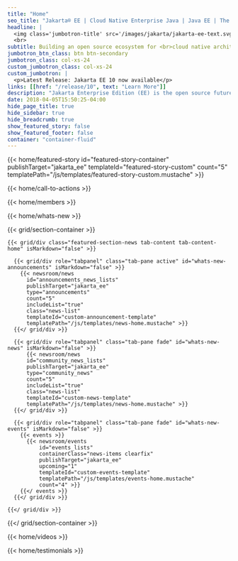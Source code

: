 ```yaml
---
title: "Home"
seo_title: "Jakarta® EE | Cloud Native Enterprise Java | Java EE | The Eclipse Foundation"
headline: |
  <img class='jumbotron-title' src='/images/jakarta/jakarta-ee-text.svg' alt='Jakarta EE'>
  <br>
subtitle: Building an open source ecosystem for <br>cloud native architectures with Enterprise Java
jumbotron_btn_class: btn btn-secondary 
jumbotron_class: col-xs-24 
custom_jumbotron_class: col-xs-24
custom_jumbotron: |
  <p>Latest Release: Jakarta EE 10 now available</p>
links: [[href: "/release/10", text: "Learn More"]]
description: "Jakarta Enterprise Edition (EE) is the open source future of cloud native enterprise Java. Protect your investments in Java EE and modernize your enterprise applications."
date: 2018-04-05T15:50:25-04:00
hide_page_title: true
hide_sidebar: true
hide_breadcrumb: true
show_featured_story: false
show_featured_footer: false
container: "container-fluid"
---
```


{{< home/featured-story
    id="featured-story-container"
    publishTarget="jakarta_ee"
    templateId="featured-story-custom"
    count="5"
    templatePath="/js/templates/featured-story-custom.mustache" >}}

{{< home/call-to-actions >}}

{{< home/members >}}

{{< home/whats-new >}}

{{< grid/section-container >}}
  
    {{< grid/div class="featured-section-news tab-content tab-content-home" isMarkdown="false" >}}

      {{< grid/div role="tabpanel" class="tab-pane active" id="whats-new-announcements" isMarkdown="false" >}}
        {{< newsroom/news
          id="announcements_news_lists" 
          publishTarget="jakarta_ee"
          type="announcements"
          count="5"
          includeList="true"
          class="news-list"
          templateId="custom-announcement-template"
          templatePath="/js/templates/news-home.mustache" >}}
      {{</ grid/div >}}

      {{< grid/div role="tabpanel" class="tab-pane fade" id="whats-new-news" isMarkdown="false" >}}
          {{< newsroom/news
          id="community_news_lists" 
          publishTarget="jakarta_ee"
          type="community_news"
          count="5"
          includeList="true"
          class="news-list"
          templateId="custom-news-template"
          templatePath="/js/templates/news-home.mustache" >}}
      {{</ grid/div >}}

      {{< grid/div role="tabpanel" class="tab-pane fade" id="whats-new-events" isMarkdown="false" >}}
        {{< events >}}    
          {{< newsroom/events
              id="events_lists" 
              containerClass="news-items clearfix"
              publishTarget="jakarta_ee"
              upcoming="1"
              templateId="custom-events-template"
              templatePath="/js/templates/events-home.mustache"
              count="4" >}}
        {{</ events >}}
      {{</ grid/div >}}

    {{</ grid/div >}}
  
{{</ grid/section-container >}}

{{< home/videos >}}

{{< home/testimonials >}}

